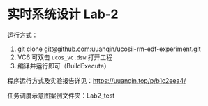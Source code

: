 # 实时系统设计 Lab-2

运行方式：
1. git clone git@github.com:uuanqin/ucosii-rm-edf-experiment.git
2. VC6 可双击 `ucos_vc.dsw` 打开工程
3. 编译并运行即可（BuildExecute）

程序运行方式及实验报告详见：https://uuanqin.top/p/b1c2eea4/

任务调度示意图案例文件夹：Lab2_test


